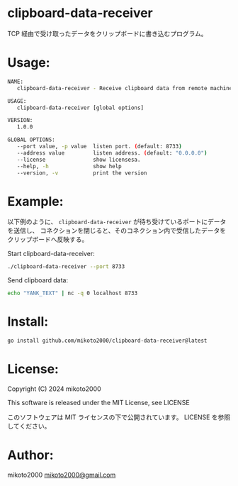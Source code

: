 # clipboard-data-receiver

TCP 経由で受け取ったデータをクリップボードに書き込むプログラム。


# Usage:

```sh
NAME:
   clipboard-data-receiver - Receive clipboard data from remote machine.

USAGE:
   clipboard-data-receiver [global options] 

VERSION:
   1.0.0

GLOBAL OPTIONS:
   --port value, -p value  listen port. (default: 8733)
   --address value         listen address. (default: "0.0.0.0")
   --license               show licensesa.
   --help, -h              show help
   --version, -v           print the version
```

# Example:

以下例のように、 `clipboard-data-receiver` が待ち受けているポートにデータを送信し、
コネクションを閉じると、そのコネクション内で受信したデータをクリップボードへ反映する。

Start clipboard-data-receiver:

```sh
./clipboard-data-receiver --port 8733
```

Send clipboard data:

```sh
echo "YANK_TEXT" | nc -q 0 localhost 8733
```


# Install:

```sh
go install github.com/mikoto2000/clipboard-data-receiver@latest
```


# License:

Copyright (C) 2024 mikoto2000

This software is released under the MIT License, see LICENSE

このソフトウェアは MIT ライセンスの下で公開されています。 LICENSE を参照してください。


# Author:

mikoto2000 <mikoto2000@gmail.com>


